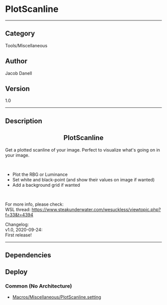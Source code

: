 # PlotScanline
___

## Category
Tools/Miscellaneous

## Author
Jacob Danell

## Version
1.0

___

## Description
<center><h2>PlotScanline</h2></center>

<p>Get a plotted scanline of your image. Perfect to visualize what's going on in your image.</p>

<br>
<ul>
	<li>Plot the RBG or Luminance</li>
	<li>Set white and black-point (and show their values on image if wanted)</li>
	<li>Add a background grid if wanted</li>
</ul>
<br>

<p>For more info, please check:
<br>WSL thread: <a href="https://www.steakunderwater.com/wesuckless/viewtopic.php?f=33&t=4394">https://www.steakunderwater.com/wesuckless/viewtopic.php?f=33&t=4394</a>
</p>


<p>Changelog:
<br>v1.0, 2020-09-24:
<br>First release!
</p>

___

## Dependencies

## Deploy

### Common (No Architecture)

<ul>
<li><a href="https://gitlab.com/WeSuckLess/Reactor/-/blob/master/Atoms/com.JacobDanell.PlotScanline/Macros/Miscellaneous/PlotScanline.setting?ref_type=heads">Macros/Miscellaneous/PlotScanline.setting</a></li>
</ul>
